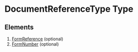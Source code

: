 # DocumentReferenceType Type

## Elements

1. [FormReference](FormReference.md) (optional)
2. [FormNumber](FormNumber.md) (optional)